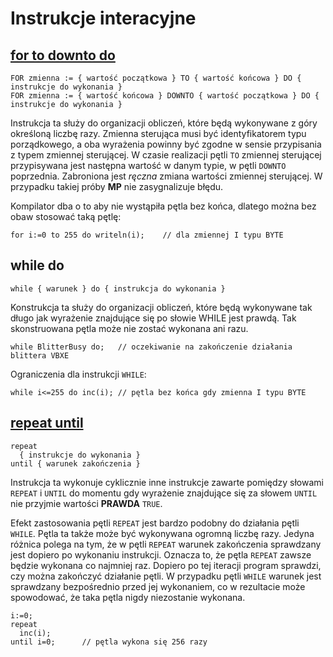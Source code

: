 # Instrukcje interacyjne

## [for to downto do](https://www.freepascal.org/docs-html/ref/refsu57.html)

    FOR zmienna := { wartość początkowa } TO { wartość końcowa } DO { instrukcje do wykonania }
    FOR zmienna := { wartość końcowa } DOWNTO { wartość początkowa } DO { instrukcje do wykonania }

Instrukcja ta służy do organizacji obliczeń, które będą wykonywane z góry określoną liczbę razy. Zmienna sterująca musi być identyfikatorem typu porządkowego, a oba wyrażenia powinny być zgodne w sensie przypisania z typem zmiennej sterującej. W czasie realizacji pętli `TO` zmiennej sterującej przypisywana jest następna wartość w danym typie, w pętli `DOWNTO` poprzednia. Zabroniona jest *ręczna* zmiana wartości zmiennej sterującej. W przypadku takiej próby **MP** nie zasygnalizuje błędu.

Kompilator dba o to aby nie wystąpiła pętla bez końca, dlatego można bez obaw stosować taką pętlę:

    for i:=0 to 255 do writeln(i);    // dla zmiennej I typu BYTE

## while do

    while { warunek } do { instrukcja do wykonania }

Konstrukcja ta służy do organizacji obliczeń, które będą wykonywane tak długo jak wyrażenie znajdujące się po słowie WHILE jest prawdą. Tak skonstruowana pętla może nie zostać wykonana ani razu.

    while BlitterBusy do;   // oczekiwanie na zakończenie działania blittera VBXE

Ograniczenia dla instrukcji `WHILE`:

    while i<=255 do inc(i); // pętla bez końca gdy zmienna I typu BYTE

## [repeat until](https://www.freepascal.org/docs-html/ref/refsu59.html)

    repeat
      { instrukcje do wykonania }
    until { warunek zakończenia }

Instrukcja ta wykonuje cyklicznie inne instrukcje zawarte pomiędzy słowami `REPEAT` i `UNTIL` do momentu gdy wyrażenie znajdujące się za słowem `UNTIL` nie przyjmie wartości **PRAWDA** `TRUE`.

Efekt zastosowania pętli `REPEAT` jest bardzo podobny do działania pętli `WHILE`. Pętla ta także może być wykonywana ogromną liczbę razy. Jedyna różnica polega na tym, że w pętli `REPEAT` warunek zakończenia sprawdzany jest dopiero po wykonaniu instrukcji. Oznacza to, że pętla `REPEAT` zawsze będzie wykonana co najmniej raz. Dopiero po tej iteracji program sprawdzi, czy można zakończyć działanie pętli. W przypadku pętli `WHILE` warunek jest sprawdzany bezpośrednio przed jej wykonaniem, co w rezultacie może spowodować, że taka pętla nigdy niezostanie wykonana.

    i:=0;
    repeat
      inc(i);
    until i=0;      // pętla wykona się 256 razy

